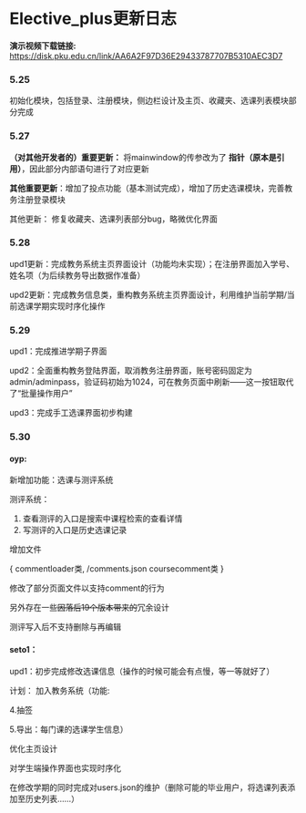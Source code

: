 # Elective_plus更新日志
**演示视频下载链接:** https://disk.pku.edu.cn/link/AA6A2F97D36E29433787707B5310AEC3D7

### 5.25
初始化模块，包括登录、注册模块，侧边栏设计及主页、收藏夹、选课列表模块部分完成

### 5.27
**（对其他开发者的）重要更新：** 将mainwindow的传参改为了 **指针（原本是引用）**，因此部分内部语句进行了对应更新

**其他重要更新**：增加了投点功能（基本测试完成），增加了历史选课模块，完善教务注册登录模块

其他更新：
修复收藏夹、选课列表部分bug，略微优化界面

### 5.28
upd1更新：完成教务系统主页界面设计（功能均未实现）；在注册界面加入学号、姓名项（为后续教务导出数据作准备）

upd2更新：完成教务信息类，重构教务系统主页界面设计，利用维护当前学期/当前选课学期实现时序化操作

### 5.29
upd1：完成推进学期子界面

upd2：全面重构教务登陆界面，取消教务注册界面，账号密码固定为admin/adminpass，验证码初始为1024，可在教务页面中刷新——这一按钮取代了“批量操作用户”

upd3：完成手工选课界面初步构建

### 5.30 
#### oyp:
新增加功能：选课与测评系统

测评系统：
1. 查看测评的入口是搜索中课程检索的查看详情
2. 写测评的入口是历史选课记录

增加文件

{
commentloader类,
/comments.json
coursecomment类
}

修改了部分页面文件以支持comment的行为

另外存在一些~~因落后19个版本带来的~~冗余设计

测评写入后不支持删除与再编辑

#### seto1：

upd1：初步完成修改选课信息（操作的时候可能会有点慢，等一等就好了）

计划：
加入教务系统（功能:

4.抽签

5.导出：每门课的选课学生信息）

优化主页设计

对学生端操作界面也实现时序化

在修改学期的同时完成对users.json的维护（删除可能的毕业用户，将选课列表添加至历史列表……）
